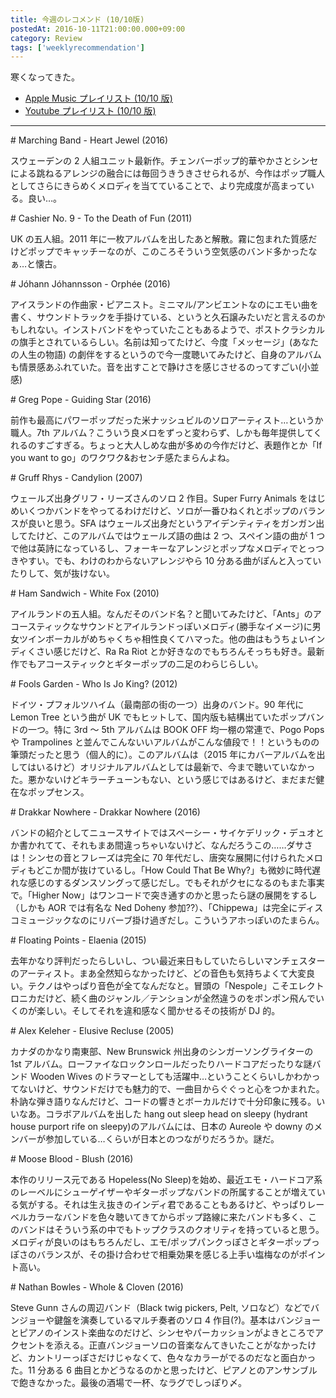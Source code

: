 ```yaml
---
title: 今週のレコメンド (10/10版)
postedAt: 2016-10-11T21:00:00.000+09:00
category: Review
tags: ['weeklyrecommendation']
---
```


寒くなってきた。

- [Apple Music プレイリスト (10/10 版)](https://itunes.apple.com/jp/playlist/jin-zhounorekomendo-10-10ban/idpl.b43c93b323bb4efdbf0f21af067c0669)
- [Youtube プレイリスト (10/10 版)](https://www.youtube.com/playlist?list=PLegnWsUgQaydW9anDV2Uh5rwaE5kxOr1c)

---

\# Marching Band - Heart Jewel (2016)

スウェーデンの 2 人組ユニット最新作。チェンバーポップ的華やかさとシンセによる跳ねるアレンジの融合には毎回うきうきさせられるが、今作はポップ職人としてさらにきらめくメロディを当てていることで、より完成度が高まっている。良い…。

\# Cashier No. 9 - To the Death of Fun (2011)

UK の五人組。2011 年に一枚アルバムを出したあと解散。霧に包まれた質感だけどポップでキャッチーなのが、このころそういう空気感のバンド多かったなぁ…と懐古。

\# Jóhann Jóhannsson - Orphée (2016)

アイスランドの作曲家・ピアニスト。ミニマル/アンビエントなのにエモい曲を書く、サウンドトラックを手掛けている、というと久石譲みたいだと言えるのかもしれない。インストバンドをやっていたこともあるようで、ポストクラシカルの旗手とされているらしい。名前は知ってたけど、今度「メッセージ」(あなたの人生の物語) の劇伴をするというので今一度聴いてみたけど、自身のアルバムも情景感あふれていた。音を出すことで静けさを感じさせるのってすごい(小並感)

\# Greg Pope - Guiding Star (2016)

前作も最高にパワーポップだった米ナッシュビルのソロアーティスト…というか職人。7th アルバム？こういう良メロをずっと変わらず、しかも毎年提供してくれるのすごすぎる。ちょっと大人しめな曲が多めの今作だけど、表題作とか「If you want to go」のワクワク&おセンチ感たまらんよね。

\# Gruff Rhys - Candylion (2007)

ウェールズ出身グリフ・リーズさんのソロ 2 作目。Super Furry Animals をはじめいくつかバンドをやってるわけだけど、ソロが一番ひねくれとポップのバランスが良いと思う。SFA はウェールズ出身だというアイデンティティをガンガン出してたけど、このアルバムではウェールズ語の曲は 2 つ、スペイン語の曲が 1 つで他は英詩になっているし、フォーキーなアレンジとポップなメロディでとっつきやすい。でも、わけのわからないアレンジやら 10 分ある曲がぽんと入っていたりして、気が抜けない。

\# Ham Sandwich - White Fox (2010)

アイルランドの五人組。なんだそのバンド名？と聞いてみたけど、「Ants」のアコースティックなサウンドとアイルランドっぽいメロディ(勝手なイメージ)に男女ツインボーカルがめちゃくちゃ相性良くてハマった。他の曲はもうちょいインディくさい感じだけど、Ra Ra Riot とか好きなのでもちろんそっちも好き。最新作でもアコースティックとギターポップの二足のわらじらしい。

\# Fools Garden - Who Is Jo King? (2012)

ドイツ・プフォルツハイム（最南部の街の一つ）出身のバンド。90 年代に Lemon Tree という曲が UK でもヒットして、国内版も結構出ていたポップバンドの一つ。特に 3rd ～ 5th アルバムは BOOK OFF 均一棚の常連で、Pogo Pops や Trampolines と並んでこんないいアルバムがこんな値段で！！というものの筆頭だったと思う（個人的に）。このアルバムは（2015 年にカバーアルバムを出してはいるけど）オリジナルアルバムとしては最新で、今まで聴いていなかった。悪かないけどキラーチューンもない、という感じではあるけど、まだまだ健在なポップセンス。

\# Drakkar Nowhere - Drakkar Nowhere (2016)

バンドの紹介としてニュースサイトではスペーシー・サイケデリック・デュオとか書かれてて、それもまあ間違っちゃいないけど、なんだろうこの……ダサさは！シンセの音とフレーズは完全に 70 年代だし、唐突な展開に付けられたメロディもどこか間が抜けているし。「How Could That Be Why?」も微妙に時代遅れな感じのするダンスソングって感じだし。でもそれがクセになるのもまた事実で。「Higher Now」はワンコードで突き通すのかと思ったら謎の展開をするし（しかも AOR では有名な Ned Doheny 参加??）、「Chippewa」は完全にディスコミュージックなのにリバーブ掛け過ぎだし。こういうアホっぽいのたまらん。

\# Floating Points - Elaenia (2015)

去年かなり評判だったらしいし、つい最近来日もしていたらしいマンチェスターのアーティスト。まあ全然知らなかったけど、どの音色も気持ちよくて大変良い。テクノはやっぱり音色が全てなんだなと。冒頭の「Nespole」こそエレクトロニカだけど、続く曲のジャンル／テンションが全然違うのをポンポン飛んでいくのが楽しい。そしてそれを違和感なく聞かせるその技術が DJ 的。

\# Alex Keleher - Elusive Recluse (2005)

カナダのかなり南東部、New Brunswick 州出身のシンガーソングライターの 1st アルバム。ローファイなロックンロールだったりハードコアだったりな謎バンド Wooden Wives のドラマーとしても活躍中…ということくらいしかわかってないけど、サウンドだけでも魅力的で、一曲目からぐぐっと心をつかまれた。朴訥な弾き語りなんだけど、コードの響きとボーカルだけで十分印象に残る。いいなあ。コラボアルバムを出した hang out sleep head on sleepy (hydrant house purport rife on sleepy)のアルバムには、日本の Aureole や downy のメンバーが参加している…くらいが日本とのつながりだろうか。謎だ。

\# Moose Blood - Blush (2016)

本作のリリース元である Hopeless(No Sleep)を始め、最近エモ・ハードコア系のレーベルにシューゲイザーやギターポップなバンドの所属することが増えている気がする。それは生え抜きのインディ君であることもあるけど、やっぱりレーベルカラーなバンドを色々聴いてきてからポップ路線に来たバンドも多く、このバンドはそういう系の中でもトップクラスのクオリティを持っていると思う。メロディが良いのはもちろんだし、エモ/ポップパンクっぽさとギターポップっぽさのバランスが、その掛け合わせで相乗効果を感じる上手い塩梅なのがポイント高い。

\# Nathan Bowles - Whole & Cloven (2016)

Steve Gunn さんの周辺バンド（Black twig pickers, Pelt, ソロなど）などでバンジョーや鍵盤を演奏しているマルチ奏者のソロ 4 作目(?)。基本はバンジョーとピアノのインスト楽曲なのだけど、シンセやパーカッションがよきところでアクセントを添える。正直バンジョーソロの音楽なんてきいたことがなかったけど、カントリーっぽさだけじゃなくて、色々なカラーがでるのだなと面白かった。11 分ある 6 曲目とかどうなるのかと思ったけど、ピアノとのアンサンブルで飽きなかった。最後の酒場で一杯、なラグでしっぽり〆。
